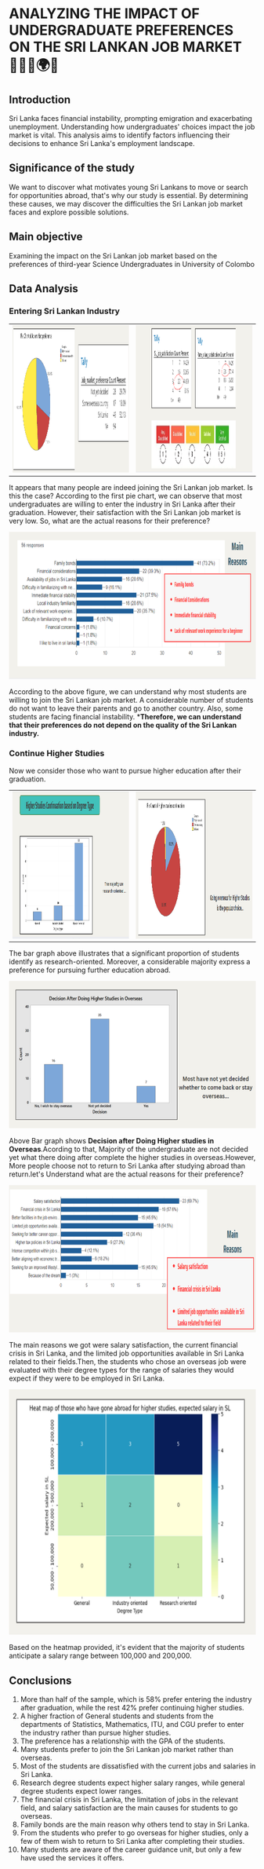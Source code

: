 
# ANALYZING THE  IMPACT OF  UNDERGRADUATE PREFERENCES  ON THE SRI LANKAN  JOB MARKET 👨🏻‍🎓🌍💼


## Introduction
  
Sri Lanka faces financial instability, prompting emigration and exacerbating unemployment. Understanding how undergraduates' choices impact the job market is vital. This analysis aims to identify factors influencing their decisions to enhance Sri Lanka's employment landscape.

## Significance of the study


We want to discover what motivates young Sri Lankans to move or search for opportunities abroad, that's why our study is essential. By determining these causes, we may discover the difficulties the Sri Lankan job market faces and explore possible solutions.


## Main objective 

Examining the impact on the Sri Lankan job market based on the preferences of third-year Science Undergraduates in University of Colombo

## Data Analysis
   ### Entering Sri Lankan Industry
<table>
  <tr>
    <td ><img src="Images/sl_industry_1.png" width=750 height=300></td>
    <td><img src="Images/sl_industry2.png" width=750 height=300></td>  
  </tr>
</table>  

It appears that many people are indeed joining the Sri Lankan job market. Is this the case? According to the first pie chart, we can observe that most undergraduates are willing to enter the industry in Sri Lanka after their graduation. However, their satisfaction with the Sri Lankan job market is very low. So, what are the actual reasons for their preference?

<img src="Images/sl_reasons.png" width=1000 height=300>

According to the above figure, we can understand why most students are willing to join the Sri Lankan job market. A considerable number of students do not want to leave their parents and go to another country. Also, some students are facing financial instability. *****Therefore, we can understand that their preferences do not depend on the quality of the Sri Lankan industry.****

   ### Continue Higher Studies


  Now we consider those who want to pursue higher education after their graduation.
   
  <table>
  <tr>
    <td ><img src="Images/higherst_1.png" width=750 height=300></td>
    <td><img src="Images/higherst_2.png" width=750 height=300></td>  
  </tr>
</table>  
The bar graph above illustrates that a significant proportion of students identify as research-oriented. Moreover, a considerable majority express a preference for pursuing further education abroad.

<p align="center">
  <img src="Images/higherst_3.png" width="750" height="300">
</p>

Above Bar graph shows **Decision after Doing Higher studies in Overseas**.Acording to that, Majority of the undergraduate are not decided yet what there doing after complete the higher studies in overseas.However, More people choose not to return to Sri Lanka after studying abroad than return.let's Understand what are the actual reasons for their preference?

<img src="Images/higherst_4.png" width=1000 height=300>

The main reasons we got were salary satisfaction, the current financial crisis in Sri Lanka, and the limited job opportunities available in Sri Lanka related to their fields.Then, the students who chose an overseas job were evaluated with their degree types for the range of salaries they would expect if they were to be employed in Sri Lanka.

<p align="center">
  <img src="Images/highersd_5.png" width="700" height="500">
</p>

Based on the heatmap provided, it's evident that the majority of students anticipate a salary range between 100,000 and 200,000.






## Conclusions
  1. More than half of the sample, which is 58% prefer entering the industry after graduation, while the rest 42% prefer continuing higher studies.
  2. A higher fraction of General students and students from the departments of Statistics, Mathematics, ITU, and CGU prefer to enter the industry rather than pursue higher studies.
  3. The preference has a relationship with the GPA of the students.
  4. Many students prefer to join the Sri Lankan job market rather than overseas.
  5. Most of the students are dissatisfied with the current jobs and salaries in Sri Lanka.
  6. Research degree students expect higher salary ranges, while general degree students expect lower ranges.
  7. The financial crisis in Sri Lanka, the limitation of jobs in the relevant field, and salary satisfaction are the main causes for students to go overseas.
  8. Family bonds are the main reason why others tend to stay in Sri Lanka.
  9. From the students who prefer to go overseas for higher studies, only a few of them wish to return to Sri Lanka after completing their studies.
  10. Many students are aware of the career guidance unit, but only a few have used the services it offers.
